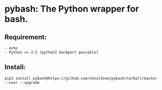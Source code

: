# pybash: The Python wrapper for bash.

## Requirement: 
	- echo  
	- Python >= 3.5 (python2 backport possible)

## Install:

`pip3 install pybash@https://github.com/shouldsee/pybash/tarball/master --user --upgrade`
